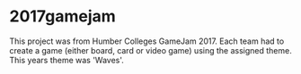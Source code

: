 # 2017gamejam
This project was from Humber Colleges GameJam 2017. Each team had to create a game (either board, card or video game) using the assigned theme. This years theme was 'Waves'.
